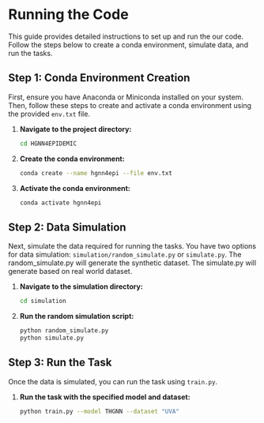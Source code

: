 # Running the Code

This guide provides detailed instructions to set up and run the our code. Follow the steps below to create a conda environment, simulate data, and run the tasks.

## Step 1: Conda Environment Creation

First, ensure you have Anaconda or Miniconda installed on your system. Then, follow these steps to create and activate a conda environment using the provided `env.txt` file.

1. **Navigate to the project directory:**
    ```bash
    cd HGNN4EPIDEMIC
    ```

2. **Create the conda environment:**
    ```bash
    conda create --name hgnn4epi --file env.txt
    ```

3. **Activate the conda environment:**
    ```bash
    conda activate hgnn4epi
    ```

## Step 2: Data Simulation

Next, simulate the data required for running the tasks. You have two options for data simulation: `simulation/random_simulate.py` or `simulate.py`. The random_simulate.py will generate the synthetic dataset. The simulate.py will generate based on real world dataset.

1. **Navigate to the simulation directory:**
    ```bash
    cd simulation
    ```

2. **Run the random simulation script:**
    ```bash
    python random_simulate.py
    python simulate.py
    ```

## Step 3: Run the Task

Once the data is simulated, you can run the task using `train.py`.

1. **Run the task with the specified model and dataset:**
    ```bash
    python train.py --model THGNN --dataset "UVA"
    ```

